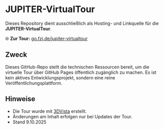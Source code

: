 # JUPITER-VirtualTour

Dieses Repository dient ausschließlich als Hosting- und Linkquelle für die **JUPITER-VirtualTour**.

🌐 **Zur Tour:** [go.fzj.de/jupiter-virtualtour](https://go.fzj.de/jupiter-virtualtour)

## Zweck

Dieses GitHub-Repo stellt die technischen Ressourcen bereit, um die virtuelle Tour über GitHub Pages öffentlich zugänglich zu machen. Es ist kein aktives Entwicklungsprojekt, sondern eine reine Veröffentlichungsplattform.

## Hinweise

- Die Tour wurde mit [3DVista](https://www.3dvista.com/) erstellt.
- Änderungen am Inhalt erfolgen nur bei Updates der Tour.
- Stand 9.10.2025
